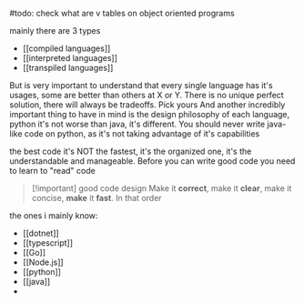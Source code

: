 #todo: check what are v tables on object oriented programs


mainly there are 3 types
- [[compiled languages]]
- [[interpreted languages]]
- [[transpiled languages]]

But is very important to understand that every single language has it's usages, some are better than others at X or Y. There is no unique perfect solution, there will always be tradeoffs. Pick yours 
And another incredibly important thing to have in mind is the design philosophy of each language, python it's not worse than java, it's different. You should never write java-like code on python, as it's not taking advantage of it's capabilities

the best code it's NOT the fastest, it's the organized one, it's the understandable and manageable. Before you can write good code you need to learn to "read" code

>[!important] good code design
>Make it **correct**, make it **clear**, make it concise, **make** it **fast**. In that order 
>

the ones i mainly know:

- [[dotnet]]
- [[typescript]]
- [[Go]]
- [[Node.js]]
- [[python]]
- [[java]]
- 
